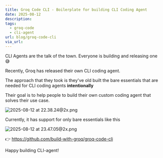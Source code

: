 ```yaml
---
title: Groq Code CLI - Boilerplate for building CLI Coding Agent
date: 2025-08-12
description: 
tags:
  - groq-code
  - cli-agent
url: blog/groq-code-cli
via_url:
---
```

CLI Agents are the talk of the town. Everyone is building and releasing one 😅

Recently, Groq has released their own CLI coding agent.

The approach that they took is they've old built the bare essentials that are needed for CLI coding agents **intentionally**

Their goal is to help people to build their own custom coding agent that solves their use case.

![2025-08-12 at 22.38.24@2x.png](/images/2025-08-12-at-22.38.24-at-2x.png)

Currently, it has support for only bare essentials like this

![2025-08-12 at 23.47.05@2x.png](/images/2025-08-12-at-23.47.05-at-2x.png)

👉 https://github.com/build-with-groq/groq-code-cli

Happy building CLI-agent!